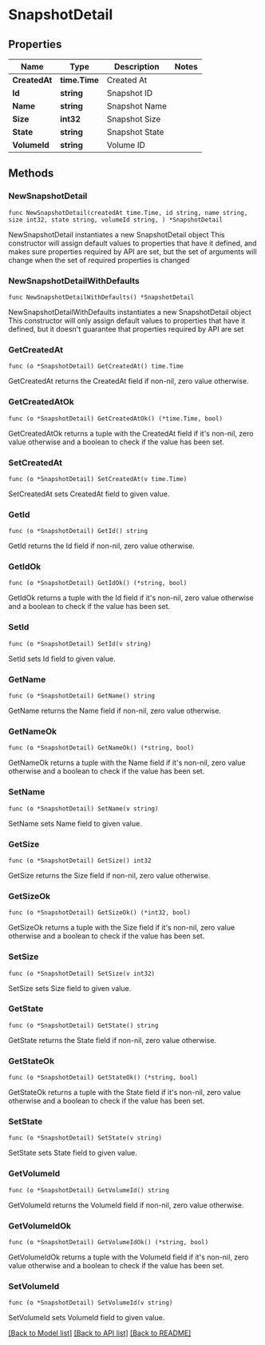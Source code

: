 # SnapshotDetail

## Properties

Name | Type | Description | Notes
------------ | ------------- | ------------- | -------------
**CreatedAt** | **time.Time** | Created At | 
**Id** | **string** | Snapshot ID | 
**Name** | **string** | Snapshot Name | 
**Size** | **int32** | Snapshot Size | 
**State** | **string** | Snapshot State | 
**VolumeId** | **string** | Volume ID | 

## Methods

### NewSnapshotDetail

`func NewSnapshotDetail(createdAt time.Time, id string, name string, size int32, state string, volumeId string, ) *SnapshotDetail`

NewSnapshotDetail instantiates a new SnapshotDetail object
This constructor will assign default values to properties that have it defined,
and makes sure properties required by API are set, but the set of arguments
will change when the set of required properties is changed

### NewSnapshotDetailWithDefaults

`func NewSnapshotDetailWithDefaults() *SnapshotDetail`

NewSnapshotDetailWithDefaults instantiates a new SnapshotDetail object
This constructor will only assign default values to properties that have it defined,
but it doesn't guarantee that properties required by API are set

### GetCreatedAt

`func (o *SnapshotDetail) GetCreatedAt() time.Time`

GetCreatedAt returns the CreatedAt field if non-nil, zero value otherwise.

### GetCreatedAtOk

`func (o *SnapshotDetail) GetCreatedAtOk() (*time.Time, bool)`

GetCreatedAtOk returns a tuple with the CreatedAt field if it's non-nil, zero value otherwise
and a boolean to check if the value has been set.

### SetCreatedAt

`func (o *SnapshotDetail) SetCreatedAt(v time.Time)`

SetCreatedAt sets CreatedAt field to given value.


### GetId

`func (o *SnapshotDetail) GetId() string`

GetId returns the Id field if non-nil, zero value otherwise.

### GetIdOk

`func (o *SnapshotDetail) GetIdOk() (*string, bool)`

GetIdOk returns a tuple with the Id field if it's non-nil, zero value otherwise
and a boolean to check if the value has been set.

### SetId

`func (o *SnapshotDetail) SetId(v string)`

SetId sets Id field to given value.


### GetName

`func (o *SnapshotDetail) GetName() string`

GetName returns the Name field if non-nil, zero value otherwise.

### GetNameOk

`func (o *SnapshotDetail) GetNameOk() (*string, bool)`

GetNameOk returns a tuple with the Name field if it's non-nil, zero value otherwise
and a boolean to check if the value has been set.

### SetName

`func (o *SnapshotDetail) SetName(v string)`

SetName sets Name field to given value.


### GetSize

`func (o *SnapshotDetail) GetSize() int32`

GetSize returns the Size field if non-nil, zero value otherwise.

### GetSizeOk

`func (o *SnapshotDetail) GetSizeOk() (*int32, bool)`

GetSizeOk returns a tuple with the Size field if it's non-nil, zero value otherwise
and a boolean to check if the value has been set.

### SetSize

`func (o *SnapshotDetail) SetSize(v int32)`

SetSize sets Size field to given value.


### GetState

`func (o *SnapshotDetail) GetState() string`

GetState returns the State field if non-nil, zero value otherwise.

### GetStateOk

`func (o *SnapshotDetail) GetStateOk() (*string, bool)`

GetStateOk returns a tuple with the State field if it's non-nil, zero value otherwise
and a boolean to check if the value has been set.

### SetState

`func (o *SnapshotDetail) SetState(v string)`

SetState sets State field to given value.


### GetVolumeId

`func (o *SnapshotDetail) GetVolumeId() string`

GetVolumeId returns the VolumeId field if non-nil, zero value otherwise.

### GetVolumeIdOk

`func (o *SnapshotDetail) GetVolumeIdOk() (*string, bool)`

GetVolumeIdOk returns a tuple with the VolumeId field if it's non-nil, zero value otherwise
and a boolean to check if the value has been set.

### SetVolumeId

`func (o *SnapshotDetail) SetVolumeId(v string)`

SetVolumeId sets VolumeId field to given value.



[[Back to Model list]](../README.md#documentation-for-models) [[Back to API list]](../README.md#documentation-for-api-endpoints) [[Back to README]](../README.md)


